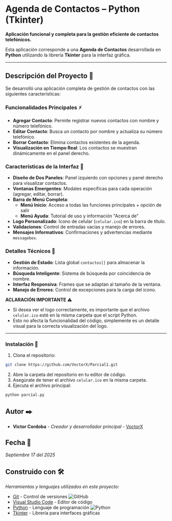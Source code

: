 # Agenda de Contactos – Python (Tkinter)
**Aplicación funcional y completa para la gestión eficiente de contactos telefónicos.**

Esta aplicación corresponde a una **Agenda de Contactos** desarrollada en **Python** utilizando la librería **Tkinter** para la interfaz gráfica.

---

## Descripción del Proyecto 📱

Se desarrolló una aplicación completa de gestión de contactos con las siguientes características:

### Funcionalidades Principales ⚡
- **Agregar Contacto**: Permite registrar nuevos contactos con nombre y número telefónico.
- **Editar Contacto**: Busca un contacto por nombre y actualiza su número telefónico.
- **Borrar Contacto**: Elimina contactos existentes de la agenda.
- **Visualización en Tiempo Real**: Los contactos se muestran dinámicamente en el panel derecho.

### Características de la Interfaz 🎨
- **Diseño de Dos Paneles**: Panel izquierdo con opciones y panel derecho para visualizar contactos.
- **Ventanas Emergentes**: Modales específicas para cada operación (agregar, editar, borrar).
- **Barra de Menú Completa**: 
  - **Menú Inicio**: Acceso a todas las funciones principales + opción de salir
  - **Menú Ayuda**: Tutorial de uso y información "Acerca de"
- **Logo Personalizado**: Icono de celular (`celular.ico`) en la barra de título.
- **Validaciones**: Control de entradas vacías y manejo de errores.
- **Mensajes Informativos**: Confirmaciones y advertencias mediante `messagebox`.

### Detalles Técnicos 🔧
- **Gestión de Estado**: Lista global `contactos[]` para almacenar la información.
- **Búsqueda Inteligente**: Sistema de búsqueda por coincidencia de nombre.
- **Interfaz Responsiva**: Frames que se adaptan al tamaño de la ventana.
- **Manejo de Errores**: Control de excepciones para la carga del icono.

**ACLARACIÓN IMPORTANTE** ⚠️
- Si desea ver el logo correctamente, es importante que el archivo `celular.ico` esté en la misma carpeta que el script Python.
- Esto no afecta la funcionalidad del código, simplemente es un detalle visual para la correcta visualización del logo.

---

### Instalación 🔧

1. Clona el repositorio:
```bash
git clone https://github.com/VoctorX/Parcial1.git
```

2. Abre la carpeta del repositorio en tu editor de código.
3. Asegúrate de tener el archivo `celular.ico` en la misma carpeta.
4. Ejecuta el archivo principal:
```bash
python parcial.py
```

## Autor ✒️
* **Victor Cordoba** - *Creador y desarrollador principal* - [VoctorX](https://github.com/VoctorX)

## Fecha 📆
*Septiembre 17 del 2025*

## Construido con 🛠️
_Herramientas y lenguajes utilizados en este proyecto:_

* [Git](https://git-scm.com/) - Control de versiones ![GitHub](https://img.shields.io/badge/GitHub-actions-2088FF?style=for-the-badge&logo=githubactions&logoColor=white)
* [Visual Studio Code](https://code.visualstudio.com/) - Editor de código
* [Python](https://www.python.org/) - Lenguaje de programación ![Python](https://img.shields.io/badge/Python-3.13-3776AB?style=for-the-badge&logo=python&logoColor=white)
* [Tkinter](https://docs.python.org/3/library/tkinter.html) - Librería para interfaces gráficas


